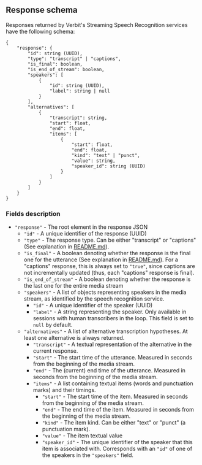 ## Response schema 

Responses returned by Verbit's Streaming Speech Recognition services have the following schema:

```
{
    "response": {
        "id": string (UUID),
        "type": "transcript" | "captions",
        "is_final": boolean,
        "is_end_of_stream": boolean,
        "speakers": [
            {
                "id": string (UUID),
                "label": string | null
            }
        ],
        "alternatives": [
            {
                "transcript": string,
                "start": float,
                "end": float,
                "items": [
                    {
                        "start": float,
                        "end": float,
                        "kind": "text" | "punct",
                        "value": string,
                        "speaker_id": string (UUID)
                    }
                ]
            }
        ]
    }
}
```

### Fields description
- `"response"` - The root element in the response JSON
  - `"id"` - A unique identifier of the response (UUID)
  - `"type"` - The response type. Can be either "transcript" or "captions" (See explanation in [README.md](../../README.md#responses)).
  - `"is_final"` - A boolean denoting whether the response is the final one for the utterance (See explanation in [README.md](../../README.md#responses)). For a "captions" response, this is always set to `"true"`, since captions are not incrementally updated (thus, each "captions" response is final).
  - `"is_end_of_stream"` - A boolean denoting whether the response is the last one for the entire media stream
  - `"speakers"` - A list of objects representing speakers in the media stream, as identified by the speech recognition service. 
    - `"id"` - A unique identifier of the speaker (UUID)
    - `"label"` - A string representing the speaker. Only available in sessions with human transcribers in the loop. This field is set to `null` by default.
  - `"alternatives"` - A list of alternative transcription hypotheses. At least one alternative is always returned.
    - `"transcript"` - A textual representation of the alternative in the current response.
    - `"start"` - The start time of the utterance. Measured in seconds from the beginning of the media stream.
    - `"end"` - The (current) end time of the utterance. Measured in seconds from the beginning of the media stream.  
    - `"items"` - A list containing textual items (words and punctuation marks) and their timings.
      - `"start"` - The start time of the item. Measured in seconds from the beginning of the media stream.
      - `"end"` - The end time of the item. Measured in seconds from the beginning of the media stream.
      - `"kind"` - The item kind. Can be either "text" or "punct" (a punctuation mark).
      - `"value"` - The item textual value
      - `"speaker_id"` - The unique identifier of the speaker that this item is associated with. Corresponds with an `"id"` of one of the speakers in the `"speakers"` field. 